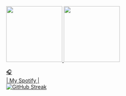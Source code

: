 <!--
**iamlucki/iamlucki** is a ✨ _special_ ✨ repository because its `README.md` (this file) appears on your GitHub profile.

Here are some ideas to get you started:

- 🔭 I’m currently working on ...
- 🌱 I’m currently learning ...
- 👯 I’m looking to collaborate on ...
- 🤔 I’m looking for help with ...
- 💬 Ask me about ...
- 📫 How to reach me: ...
- 😄 Pronouns: ...
- ⚡ Fun fact: ...
-->

<a href="https://github.com/iamlucki">
  <img src="https://github-readme-stats.anuraghazra1.vercel.app/api/top-langs/?username=iamlucki&theme=radical&langs_count=10" height="150"/>
</a>

<a href="https://github.com/iamlucki">
  <img src="https://github-readme-stats.anuraghazra1.vercel.app/api?username=iamlucki&show_icons=true&theme=radical" height="150"/>
</a>

<a target="_blank" href="https://www.youtube.com/watch?v=iKAginGVpVI">🎧</a>
<br/>
<a target="_blank" href="https://open.spotify.com/user/iamlucki">| My Spotify |</a>
<br/>
[![GitHub Streak](http://github-readme-streak-stats.herokuapp.com?user=iamlucki&theme=hacker&hide_border=true&date_format=n%2Fj%5B%2FY%5D)](https://git.io/streak-stats)
